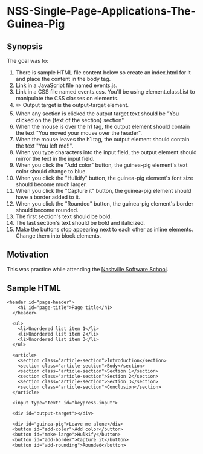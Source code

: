 # NSS-Single-Page-Applications-The-Guinea-Pig

## Synopsis
The goal was to:

1. There is sample HTML file content below so create an index.html for it and place the content in the body tag.
1. Link in a JavaScript file named events.js.
1. Link in a CSS file named events.css. You'll be using element.classList to manipulate the CSS classes on elements.
1. ✏️ Output target is the output-target element.
1. When any section is clicked the output target text should be "You clicked on the {text of the section} section"
1. When the mouse is over the h1 tag, the output element should contain the text "You moved your mouse over the header".
1. When the mouse leaves the h1 tag, the output element should contain the text "You left me!!".
1. When you type characters into the input field, the output element should mirror the text in the input field.
1. When you click the "Add color" button, the guinea-pig element's text color should change to blue.
1. When you click the "Hulkify" button, the guinea-pig element's font size should become much larger.
1. When you click the "Capture it" button, the guinea-pig element should have a border added to it.
1. When you click the "Rounded" button, the guinea-pig element's border should become rounded.
1. The first section's text should be bold.
1. The last section's text should be bold and italicized.
1. Make the buttons stop appearing next to each other as inline elements. Change them into block elements.
## Motivation
This was practice while attending the [Nashville Software School](http://nashvillesoftwareschool.com/).

## Sample HTML

```
<header id="page-header">
    <h1 id="page-title">Page title</h1>
  </header>

  <ul>
    <li>Unordered list item 1</li>
    <li>Unordered list item 2</li>
    <li>Unordered list item 3</li>
  </ul>

  <article>
    <section class="article-section">Introduction</section>
    <section class="article-section">Body</section>
    <section class="article-section">Section 1</section>
    <section class="article-section">Section 2</section>
    <section class="article-section">Section 3</section>
    <section class="article-section">Conclusion</section>
  </article>

  <input type="text" id="keypress-input">
  
  <div id="output-target"></div>

  <div id="guinea-pig">Leave me alone</div>
  <button id="add-color">Add color</button>
  <button id="make-large">Hulkify</button>
  <button id="add-border">Capture it</button>
  <button id="add-rounding">Rounded</button>
  ```
